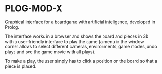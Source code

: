 # PLOG-MOD-X

Graphical interface for a boardgame with artificial inteligence, developed in Prolog.

The interface works in a browser and shows the board and pieces in 3D with a user-friendly interface to play the game (a menu in the window corner allows to select different cameras, environments, game modes, undo plays and see the game movie with all plays).

To make a play, the user simply has to click a position on the board so that a piece is placed.
